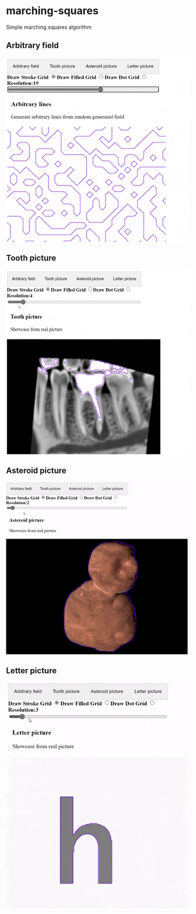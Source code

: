 # marching-squares
Simple marching squares algorithm

## Arbitrary field
![Arbitrary field](/showcases/showcase-arbitrary.gif)

## Tooth picture
![Tooth picture](/showcases/showcase-tooth.gif)

## Asteroid picture
![Asteroid picture](/showcases/showcase-asteroid.gif)

## Letter picture
![Asteroid picture](/showcases/showcase-letter.gif)
